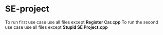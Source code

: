 SE-project
==========

To run first use case use all files except **Register Car.cpp**
To run the second use case use all files except **Stupid SE Project.cpp**
